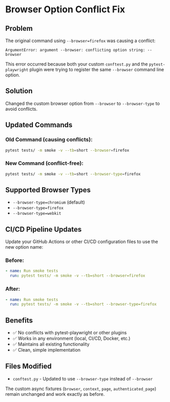 # Browser Option Conflict Fix

## Problem
The original command using `--browser=firefox` was causing a conflict:
```
ArgumentError: argument --browser: conflicting option string: --browser
```

This error occurred because both your custom `conftest.py` and the `pytest-playwright` plugin were trying to register the same `--browser` command line option.

## Solution
Changed the custom browser option from `--browser` to `--browser-type` to avoid conflicts.

## Updated Commands

### Old Command (causing conflicts):
```bash
pytest tests/ -m smoke -v --tb=short --browser=firefox
```

### New Command (conflict-free):
```bash
pytest tests/ -m smoke -v --tb=short --browser-type=firefox
```

## Supported Browser Types
- `--browser-type=chromium` (default)
- `--browser-type=firefox`
- `--browser-type=webkit`

## CI/CD Pipeline Updates

Update your GitHub Actions or other CI/CD configuration files to use the new option name:

### Before:
```yaml
- name: Run smoke tests
  run: pytest tests/ -m smoke -v --tb=short --browser=firefox
```

### After:
```yaml
- name: Run smoke tests
  run: pytest tests/ -m smoke -v --tb=short --browser-type=firefox
```

## Benefits
- ✅ No conflicts with pytest-playwright or other plugins
- ✅ Works in any environment (local, CI/CD, Docker, etc.)
- ✅ Maintains all existing functionality
- ✅ Clean, simple implementation

## Files Modified
- `conftest.py` - Updated to use `--browser-type` instead of `--browser`

The custom async fixtures (`browser`, `context`, `page`, `authenticated_page`) remain unchanged and work exactly as before.